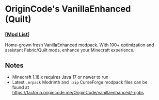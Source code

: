 # OriginCode's VanillaEnhanced (Quilt)

### \[[Mod List](./mods.md)\]

Home-grown fresh VanillaEnhanced modpack. With 100+ optimization and assistant Fabric/Quilt mods, enhance your Minecraft experience.

## Notes

- Minecraft 1.18.x requires Java 17 or newer to run
- Latest `.mrpack` Modrinth and `.zip` CurseForge modpack files can be found at <https://factoria.origincode.me/OriginCode/vanillaenhanced/-/jobs>
